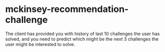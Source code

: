 # mckinsey-recommendation-challenge
The client has provided you with history of last 10 challenges the user has solved, and you need to predict which might be the next 3 challenges the user might be interested to solve.
